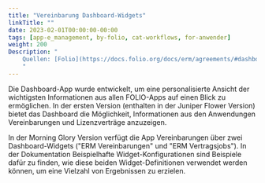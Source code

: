```yaml
---
title: "Vereinbarung Dashboard-Widgets"
linkTitle: ""
date: 2023-02-01T00:00:00-00:00
tags: [app-e_management, by-folio, cat-workflows, for-anwender]
weight: 200
Description: "
    Quellen: [Folio](https://docs.folio.org/docs/erm/agreements/#dashboard-widgets-for-the-agreements-app) & [GBV](https://info.gbv.de/display/FOLIOGBVEXTERN/Folio:+Vereinbarung+Dashboard-Widgets)
    "
---
```


Die Dashboard-App wurde entwickelt, um eine personalisierte Ansicht der wichtigsten Informationen aus allen FOLIO-Apps auf einen Blick zu ermöglichen. In der ersten Version (enthalten in der Juniper Flower Version) bietet das Dashboard die Möglichkeit, Informationen aus den Anwendungen Vereinbarungen und Lizenzverträge anzuzeigen.

In der Morning Glory Version verfügt die App Vereinbarungen über zwei Dashboard-Widgets ("ERM Vereinbarungen" und "ERM Vertragsjobs"). In der Dokumentation Beispielhafte Widget-Konfigurationen sind Beispiele dafür zu finden, wie diese beiden Widget-Definitionen verwendet werden können, um eine Vielzahl von Ergebnissen zu erzielen.
